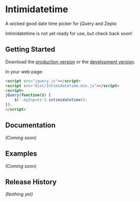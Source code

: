# Intimidatetime

A wicked good date time picker for jQuery and Zepto

Intimidatetime is not yet ready for use, but check back soon!

## Getting Started
Download the [production version][min] or the [development version][max].

[min]: https://raw.github.com/trentrichardson/Intimidatetime/master/dist/Intimidatetime.min.js
[max]: https://raw.github.com/trentrichardson/Intimidatetime/master/dist/Intimidatetime.js

In your web page:

```html
<script src="jquery.js"></script>
<script src="dist/Intimidatetime.min.js"></script>
<script>
jQuery(function($) {
	$('.myInputs').intimidatetime();
});
</script>
```

## Documentation
_(Coming soon)_

## Examples
_(Coming soon)_

## Release History
_(Nothing yet)_
